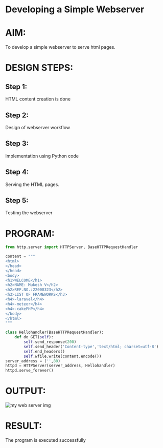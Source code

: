 # Developing a Simple Webserver

# AIM:
To develop a simple webserver to serve html pages.


# DESIGN STEPS:

## Step 1:

HTML content creation is done

## Step 2:

Design of webserver workflow

## Step 3:

Implementation using Python code

## Step 4:

Serving the HTML pages.

## Step 5:

Testing the webserver

# PROGRAM:
``` python html
from http.server import HTTPServer, BaseHTTPRequestHandler

content = """
<html>
</head>
</head>
<body>
<h1>WELCOME</h1>
<h2>NAME: Mukesh V</h2>
<h2>REF.NO.:22008323</h2>
<h3>LIST OF FRAMEWORKS</h3>
<h4>-laravel</h4>
<h4>-meteor</h4>
<h4>-cakePHP</h4>
</body>
</html>
"""

class Hellohandler(BaseHTTPRequestHandler):
    def do_GET(self):
        self.send_response(200)
        self.send_header('Content-type','text/html; charset=utf-8')
        self.end_headers()
        self.wfile.write(content.encode())
server_address = ('',80)
httpd = HTTPServer(server_address, Hellohandler)
httpd.serve_forever()
```

# OUTPUT:
![my web server img](https://user-images.githubusercontent.com/118707363/211735657-a3e3e2fb-8fa4-45f5-83d0-d89461bfeee9.png)


# RESULT:

The program is executed successfully
